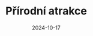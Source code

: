 ---
layout: layouts/non-en-hero-episode.njk
tags: czhero
date: "2024-10-17"
title: Přírodní atrakce
datum: 17.10. 2024
foto1024: /images/uploads/natural_attractions_1024x768.jpg
foto1440: /images/uploads/natural_attractions_1440x825.jpg
alt: BLEDÓW DESERT
link: https://www.ceskatelevize.cz/porady/1098260856-kvarteto/424235100111008/
header: Poslední díl
tv: ČT 2
cta: Přehrát díl
logo: logo_ct2.svg
---